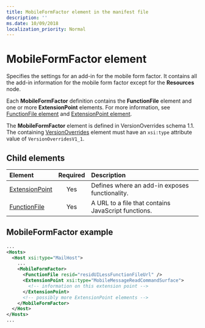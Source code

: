 ```yaml
---
title: MobileFormFactor element in the manifest file
description: ''
ms.date: 10/09/2018
localization_priority: Normal
---
```


# MobileFormFactor element

Specifies the settings for an add-in for the mobile form factor. It contains all the add-in information for the mobile form factor except for the **Resources** node.

Each **MobileFormFactor** definition contains the  **FunctionFile** element and one or more **ExtensionPoint** elements. For more information, see [FunctionFile element](functionfile.md) and [ExtensionPoint element](extensionpoint.md).

The **MobileFormFactor** element is defined in VersionOverrides schema 1.1. The containing [VersionOverrides](versionoverrides.md) element must have an `xsi:type` attribute value of `VersionOverridesV1_1`.

## Child elements

| Element                               | Required | Description  |
|:--------------------------------------|:--------:|:-------------|
| [ExtensionPoint](extensionpoint.md) | Yes      | Defines where an add-in exposes functionality. |
| [FunctionFile](functionfile.md)     | Yes      | A URL to a file that contains JavaScript functions.|

## MobileFormFactor example

```xml
...
<Hosts>
  <Host xsi:type="MailHost">
    ...
    <MobileFormFactor>
      <FunctionFile resid="residUILessFunctionFileUrl" />
      <ExtensionPoint xsi:type="MobileMessageReadCommandSurface">
        <!-- information on this extension point -->
      </ExtensionPoint> 
      <!-- possibly more ExtensionPoint elements -->
    </MobileFormFactor>
  </Host>
</Hosts>
...
```
